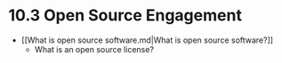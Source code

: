 # 10.3 Open Source Engagement

- [[What is open source software.md|What is open source software?]]
  - What is an open source license?
